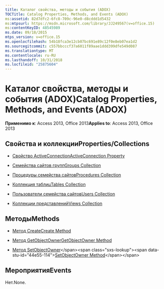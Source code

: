 ```yaml
---
title: Каталог свойства, методы и события (ADOX)
TOCTitle: Catalog Properties, Methods, and Events (ADOX)
ms:assetid: 82d7dfc2-6fc8-709c-96e0-d8cddd1d5432
ms:mtpsurl: https://msdn.microsoft.com/library/JJ249567(v=office.15)
ms:contentKeyID: 48545989
ms.date: 09/18/2015
mtps_version: v=office.15
ms.openlocfilehash: 54b18fca3e12cb07bc691e89c12f0e8eb07ea1d2
ms.sourcegitcommit: c557bbcccf37a6011f89aae1ddd399dfe549d087
ms.translationtype: MT
ms.contentlocale: ru-RU
ms.lasthandoff: 10/31/2018
ms.locfileid: "25875604"
---
```

# <a name="catalog-properties-methods-and-events-adox"></a><span data-ttu-id="44e55-102">Каталог свойства, методы и события (ADOX)</span><span class="sxs-lookup"><span data-stu-id="44e55-102">Catalog Properties, Methods, and Events (ADOX)</span></span>

<span data-ttu-id="44e55-103">**Применимо к**: Access 2013, Office 2013</span><span class="sxs-lookup"><span data-stu-id="44e55-103">**Applies to**: Access 2013, Office 2013</span></span> 

## <a name="propertiescollections"></a><span data-ttu-id="44e55-104">Свойства и коллекции</span><span class="sxs-lookup"><span data-stu-id="44e55-104">Properties/Collections</span></span>

- [<span data-ttu-id="44e55-105">Свойство ActiveConnection</span><span class="sxs-lookup"><span data-stu-id="44e55-105">ActiveConnection Property</span></span>](activeconnection-property-adox.md)

- [<span data-ttu-id="44e55-106">Семейства сайтов групп</span><span class="sxs-lookup"><span data-stu-id="44e55-106">Groups Collection</span></span>](groups-collection-adox.md)

- [<span data-ttu-id="44e55-107">Процедуры семейства сайтов</span><span class="sxs-lookup"><span data-stu-id="44e55-107">Procedures Collection</span></span>](procedures-collection-adox.md)

- [<span data-ttu-id="44e55-108">Коллекция таблиц</span><span class="sxs-lookup"><span data-stu-id="44e55-108">Tables Collection</span></span>](tables-collection-adox.md)

- [<span data-ttu-id="44e55-109">Пользователи семейства сайтов</span><span class="sxs-lookup"><span data-stu-id="44e55-109">Users Collection</span></span>](users-collection-adox.md)

- [<span data-ttu-id="44e55-110">Коллекции представлений</span><span class="sxs-lookup"><span data-stu-id="44e55-110">Views Collection</span></span>](views-collection-adox.md)

## <a name="methods"></a><span data-ttu-id="44e55-111">Методы</span><span class="sxs-lookup"><span data-stu-id="44e55-111">Methods</span></span>

- [<span data-ttu-id="44e55-112">Метод Create</span><span class="sxs-lookup"><span data-stu-id="44e55-112">Create Method</span></span>](create-method-adox.md)

- [<span data-ttu-id="44e55-113">Метод GetObjectOwner</span><span class="sxs-lookup"><span data-stu-id="44e55-113">GetObjectOwner Method</span></span>](getobjectowner-method-adox.md)

- <span data-ttu-id="44e55-114">[Метод SetObjectOwner](https://msdn.microsoft.com/library/jj249006\(v=office.15\))</span><span class="sxs-lookup"><span data-stu-id="44e55-114">[SetObjectOwner Method](https://msdn.microsoft.com/library/jj249006\(v=office.15\))</span></span>

## <a name="events"></a><span data-ttu-id="44e55-115">Мероприятия</span><span class="sxs-lookup"><span data-stu-id="44e55-115">Events</span></span>

<span data-ttu-id="44e55-116">Нет.</span><span class="sxs-lookup"><span data-stu-id="44e55-116">None.</span></span>

